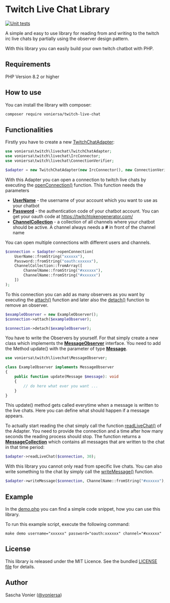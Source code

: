 # Twitch Live Chat Library
[![Unit tests](https://github.com/voniersa/twitch-live-chat-library/actions/workflows/unit-tests.yml/badge.svg?event=push)](https://github.com/voniersa/twitch-live-chat-library/actions/workflows/unit-tests.yml)

A simple and easy to use library for reading from and writing to the twitch irc live chats by partially using the observer design pattern.

With this library you can easily build your own twitch chatbot with PHP.

## Requirements
PHP Version 8.2 or higher

## How to use
You can install the library with composer:

```bash
composer require voniersa/twitch-live-chat
```

## Functionalities
Firstly you have to create a new [TwitchChatAdapter](src/TwitchChatAdapter.php):
```php
use voniersa\twitch\livechat\TwitchChatAdapter;
use voniersa\twitch\livechat\IrcConnector;
use voniersa\twitch\livechat\ConnectionVerifier;

$adapter = new TwitchChatAdapter(new IrcConnector(), new ConnectionVerifier());
```
With this Adapter you can open a connection to twitch live chats by executing the [openConnection()](src/TwitchChatAdapter.php#L27) function. This function needs the parameters
* [__UserName__](src/valueObjects/UserName.php) - the username of your account which you want to use as your chatbot
* [__Password__](src/valueObjects/Password.php) - the authentication code of your chatbot account. You can get your oauth code at https://twitchtokengenerator.com/
* [__ChannelCollection__](src/ChannelCollection.php) - a collection of all channels where your chatbot should be active. A channel always needs a __#__ in front of the channel name

You can open multiple connections with different users and channels.
```php
$connection = $adapter->openConnection(
    UserName::fromString("xxxxxx"),
    Password::fromString("oauth:xxxxxx"),
    ChannelCollection::fromArray([
        ChannelName::fromString("#xxxxxx"),
        ChannelName::fromString("#xxxxxx")
    ])
);
```
To this connection you can add as many observers as you want by executing the [attach()](src/SocketConnection.php#L43) function and later also the [detach()](src/SocketConnection.php#L51) function to remove an observer.
```php
$exampleObserver = new ExampleObserver();
$connection->attach($exampleObserver);

$connection->detach($exampleObserver);
```
You have to write the Observers by yourself. For that simply create a new class which implements the [__MessageObserver__](src/MessageObserver.php) interface. You need to add the Method update() with the parameter of type [__Message__](src/valueObjects/Message.php).
```php
use voniersa\twitch\livechat\MessageObserver;

class ExampleObserver implements MessageObserver
{
    public function update(Message $message): void
    {
        // do here what ever you want ...
    }
}
```
This update() method gets called everytime when a message is written to the live chats. Here you can define what should happen if a message appears.

To actually start reading the chat simply call the function [readLiveChat()](src/TwitchChatAdapter.php#L83) of the Adapter. You need to provide the connection and a time after how many seconds the reading process should stop. The function returns a [__MessageCollection__](src/MessageCollection.php) which contains all messages that are written to the chat in that time period:
```php
$adapter->readLiveChat($connection, 30);
```
With this library you cannot only read from specific live chats. You can also write something to the chat by simply call the [writeMessage()](src/TwitchChatAdapter.php#L69) function.
```php
$adapter->writeMessage($connection, ChannelName::fromString("#xxxxxx"), "This message is send to the live chat!");
```

## Example
In the [demo.php](example/demo.php) you can find a simple code snippet, how you can use this library.

To run this example script, execute the following command:
```
make demo username="xxxxxx" password="oauth:xxxxxx" channel="#xxxxxx"
```

## License
This library is released under the MIT Licence. See the bundled [LICENSE file](LICENSE) for details.

## Author
Sascha Vonier ([@voniersa](https://github.com/voniersa))
